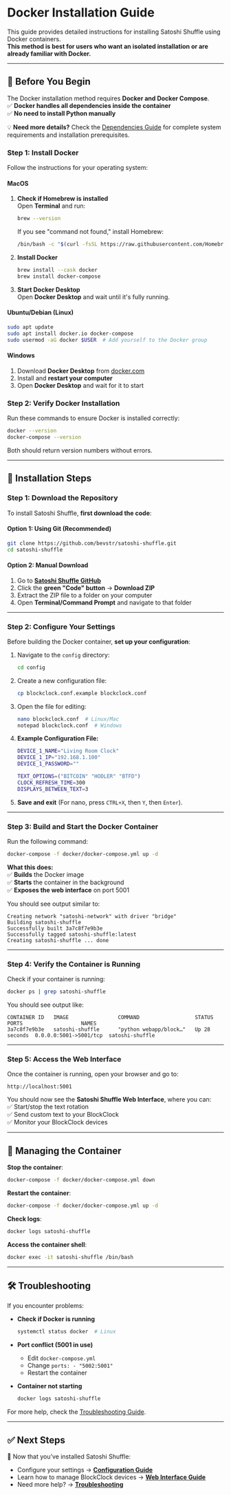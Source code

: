# Docker Installation Guide

This guide provides detailed instructions for installing Satoshi Shuffle using Docker containers.  
**This method is best for users who want an isolated installation or are already familiar with Docker.**

---

## 📌 Before You Begin

The Docker installation method requires **Docker and Docker Compose**.  
✅ **Docker handles all dependencies inside the container**  
✅ **No need to install Python manually**  

💡 **Need more details?** Check the [Dependencies Guide](dependencies.md) for complete system requirements and installation prerequisites.

### Step 1: Install Docker

Follow the instructions for your operating system:

#### **MacOS**  
1. **Check if Homebrew is installed**  
   Open **Terminal** and run:  
   ```bash
   brew --version
   ```
   If you see "command not found," install Homebrew:  
   ```bash
   /bin/bash -c "$(curl -fsSL https://raw.githubusercontent.com/Homebrew/install/HEAD/install.sh)"
   ```

2. **Install Docker**  
   ```bash
   brew install --cask docker
   brew install docker-compose
   ```

3. **Start Docker Desktop**  
   Open **Docker Desktop** and wait until it's fully running.

#### **Ubuntu/Debian (Linux)**  
```bash
sudo apt update
sudo apt install docker.io docker-compose
sudo usermod -aG docker $USER  # Add yourself to the Docker group
```

#### **Windows**  
1. Download **Docker Desktop** from [docker.com](https://www.docker.com/products/docker-desktop)  
2. Install and **restart your computer**  
3. Open **Docker Desktop** and wait for it to start  

### Step 2: Verify Docker Installation

Run these commands to ensure Docker is installed correctly:  
```bash
docker --version
docker-compose --version
```  

Both should return version numbers without errors.

---

## 🚀 Installation Steps

### Step 1: Download the Repository

To install Satoshi Shuffle, **first download the code**:

#### **Option 1: Using Git (Recommended)**
```bash
git clone https://github.com/bevstr/satoshi-shuffle.git
cd satoshi-shuffle
```

#### **Option 2: Manual Download**
1. Go to **[Satoshi Shuffle GitHub](https://github.com/bevstr/satoshi-shuffle)**  
2. Click the **green "Code" button** → **Download ZIP**  
3. Extract the ZIP file to a folder on your computer  
4. Open **Terminal/Command Prompt** and navigate to that folder  

---

### Step 2: Configure Your Settings

Before building the Docker container, **set up your configuration**:

1. Navigate to the `config` directory:  
   ```bash
   cd config
   ```

2. Create a new configuration file:  
   ```bash
   cp blockclock.conf.example blockclock.conf
   ```

3. Open the file for editing:  
   ```bash
   nano blockclock.conf  # Linux/Mac
   notepad blockclock.conf  # Windows
   ```

4. **Example Configuration File:**  
   ```bash
   DEVICE_1_NAME="Living Room Clock"
   DEVICE_1_IP="192.168.1.100"
   DEVICE_1_PASSWORD=""
   
   TEXT_OPTIONS=("BITCOIN" "HODLER" "BTFD")
   CLOCK_REFRESH_TIME=300
   DISPLAYS_BETWEEN_TEXT=3
   ```

5. **Save and exit** (For nano, press `CTRL+X`, then `Y`, then `Enter`).

---

### Step 3: Build and Start the Docker Container

Run the following command:  
```bash
docker-compose -f docker/docker-compose.yml up -d
```

**What this does:**  
✅ **Builds** the Docker image  
✅ **Starts** the container in the background  
✅ **Exposes the web interface** on port 5001  

You should see output similar to:  
```
Creating network "satoshi-network" with driver "bridge"
Building satoshi-shuffle
Successfully built 3a7c8f7e9b3e
Successfully tagged satoshi-shuffle:latest
Creating satoshi-shuffle ... done
```

---

### Step 4: Verify the Container is Running

Check if your container is running:  
```bash
docker ps | grep satoshi-shuffle
```

You should see output like:  
```
CONTAINER ID   IMAGE                COMMAND                  STATUS         PORTS                   NAMES
3a7c8f7e9b3e   satoshi-shuffle      "python webapp/block…"   Up 28 seconds  0.0.0.0:5001->5001/tcp  satoshi-shuffle
```

---

### Step 5: Access the Web Interface

Once the container is running, open your browser and go to:  
```
http://localhost:5001
```

You should now see the **Satoshi Shuffle Web Interface**, where you can:  
✅ Start/stop the text rotation  
✅ Send custom text to your BlockClock  
✅ Monitor your BlockClock devices  

---

## 🔄 Managing the Container

**Stop the container**:  
```bash
docker-compose -f docker/docker-compose.yml down
```

**Restart the container**:  
```bash
docker-compose -f docker/docker-compose.yml up -d
```

**Check logs**:  
```bash
docker logs satoshi-shuffle
```

**Access the container shell**:  
```bash
docker exec -it satoshi-shuffle /bin/bash
```

---

## 🛠 Troubleshooting

If you encounter problems:

- **Check if Docker is running**  
  ```bash
  systemctl status docker  # Linux
  ```  

- **Port conflict (5001 in use)**  
  - Edit `docker-compose.yml`  
  - Change `ports: - "5002:5001"`  
  - Restart the container  

- **Container not starting**  
  ```bash
  docker logs satoshi-shuffle
  ```

For more help, check the [Troubleshooting Guide](docs/troubleshooting.md).

---

## ✅ Next Steps  

🚀 Now that you’ve installed Satoshi Shuffle:  
- Configure your settings → **[Configuration Guide](docs/configuration.md)**  
- Learn how to manage BlockClock devices → **[Web Interface Guide](docs/web-interface.md)**  
- Need more help? → **[Troubleshooting](docs/troubleshooting.md)**  
